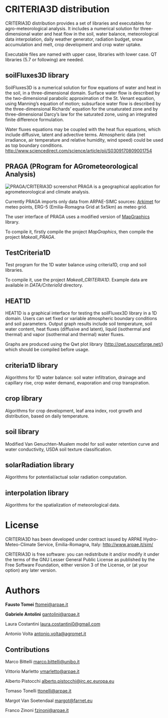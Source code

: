 # CRITERIA3D distribution
CRITERIA3D distribution provides a set of libraries and executables for agro-meteorological analysis.
It includes a numerical solution for three-dimensional water and heat flow in the soil, water balance, meteorological data interpolation, daily weather generator, radiation budget, snow accumulation and melt, crop development and crop water uptake.

Executable files are named with upper case, libraries with lower case. QT libraries (5.7 or following) are needed.

## soilFluxes3D library
SoilFluxes3D is a numerical solution for flow equations of water and heat in the soil, in a three-dimensional domain.
Surface water flow is described by the two-dimensional parabolic approximation of the St. Venant equation, using Manning’s equation of motion; subsurface water flow is described by the three-dimensional Richards’ equation for the unsaturated zone and by three-dimensional Darcy’s law for the saturated zone, using an integrated finite difference formulation.

Water fluxes equations may be coupled with the heat flux equations, which include diffusive, latent and advective terms. Atmospheric data (net irradiance, air temperature and relative humidity, wind speed) could be used as top boundary conditions.
http://www.sciencedirect.com/science/article/pii/S0309170809001754

## PRAGA (PRogram for AGrometeorological Analysis)
![PRAGA/CRITERIA3D screenshot](https://github.com/ARPA-SIMC/CRITERIA3D/blob/master/doc/PRAGA_screenshot.png)
PRAGA is a geographical application for agrometeorological and climate analysis.

Currently PRAGA imports only data from ARPAE-SIMC sources: [Arkimet](https://github.com/ARPA-SIMC/arkimet) for meteo points, ERG-5 (Emilia-Romagna Grid at 5x5km) as meteo grid.

The user interface of PRAGA uses a modified version of [MapGraphics](https://github.com/raptorswing/MapGraphics) library.

To compile it, firstly compile the project _MapGraphics_, then compile the project *Makeall_PRAGA*.

## TestCriteria1D
Test program for the 1D water balance using criteria1D, crop and soil libraries.

To compile it, use the project *Makeall_CRITERIA1D*. Example data are available in *DATA/Criteria1d* directory.

## HEAT1D
HEAT1D is a graphical interface for testing the soilFluxex3D library in a 1D domain. Users can set fixed or variable atmospheric boundary conditions and soil parameters. Output graph results include soil temperature, soil water content, heat fluxes (diffusive and latent), liquid (isothermal and thermal) and vapor (isothermal and thermal) water fluxes. 

Graphs are produced using the Qwt plot library (http://qwt.sourceforge.net/) which should be compiled before usage.

## criteria1D library
Algorithms for 1D water balance: soil water infiltration, drainage and capillary rise, crop water demand, evaporation and crop transpiration. 

## crop library
Algorithms for crop development, leaf area index, root growth and distribution, based on daily temperature.

## soil library
Modified Van Genuchten-Mualem model for soil water retention curve and water conductivity, USDA soil texture classification.

## solarRadiation library
Algorithms for potential/actual solar radiation computation.

## interpolation library
Algorithms for the spatialization of meteorological data.


# License
CRITERIA3D has been developed under contract issued by 
ARPAE Hydro-Meteo-Climate Service, Emilia-Romagna, Italy: http://www.arpae.it/sim/

CRITERIA3D is free software: you can redistribute it and/or modify
it under the terms of the GNU Lesser General Public License as published by the Free Software Foundation, 
either version 3 of the License, or (at your option) any later version.

# Authors
**Fausto Tomei** <ftomei@arpae.it>

**Gabriele Antolini**	 <gantolini@arpae.it>

Laura Costantini  <laura.costantini0@gmail.com>

Antonio Volta		<antonio.volta@agromet.it>

## Contributions

Marco Bittelli   <marco.bittelli@unibo.it>

Vittorio Marletto <vmarletto@arpae.it>

Alberto Pistocchi	 <alberto.pistocchi@jrc.ec.europa.eu>

Tomaso Tonelli <ttonelli@arpae.it>

Margot Van Soetendaal <margot@farnet.eu>

Franco Zinoni <fzinoni@arpae.it>
